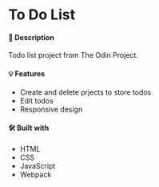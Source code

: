 # To Do List

#### 📝 Description
Todo list project from The Odin Project.

#### 💡 Features
 * Create and delete prjects to store todos
 * Edit todos
 * Responsive design

#### 🛠️ Built with
 * HTML
 * CSS
 * JavaScript
 * Webpack
 
 
